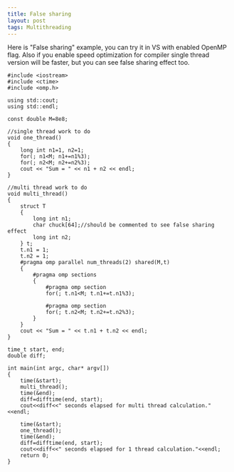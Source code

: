 ```yaml
---
title: False sharing
layout: post
tags: Multithreading
---
```



Here is "False sharing" example, you can try it in VS with enabled
OpenMP flag. Also if you enable speed optimization for compiler single
thread version will be faster, but you can see false sharing effect too.

    #include <iostream>
    #include <ctime>
    #include <omp.h>

    using std::cout;
    using std::endl;

    const double M=8e8;

    //single thread work to do
    void one_thread() 
    {
        long int n1=1, n2=1;
        for(; n1<M; n1+=n1%3);
        for(; n2<M; n2+=n2%3);
        cout << "Sum = " << n1 + n2 << endl;
    }

    //multi thread work to do
    void multi_thread() 
    {
        struct T
        {
            long int n1;
            char chuck[64];//should be commented to see false sharing effect
            long int n2;
        } t;
        t.n1 = 1;
        t.n2 = 1;
        #pragma omp parallel num_threads(2) shared(M,t)
        {
            #pragma omp sections
            {
                #pragma omp section
                for(; t.n1<M; t.n1+=t.n1%3);

                #pragma omp section
                for(; t.n2<M; t.n2+=t.n2%3);
            }
        }
        cout << "Sum = " << t.n1 + t.n2 << endl;
    }

    time_t start, end;
    double diff;

    int main(int argc, char* argv[]) 
    {
        time(&start);
        multi_thread();
        time(&end);
        diff=difftime(end, start);
        cout<<diff<<" seconds elapsed for multi thread calculation."<<endl;

        time(&start);
        one_thread();
        time(&end);
        diff=difftime(end, start);
        cout<<diff<<" seconds elapsed for 1 thread calculation."<<endl;
        return 0;
    }
